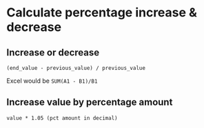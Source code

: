 # Calculate percentage increase & decrease

## Increase or decrease

`(end_value - previous_value) / previous_value`

Excel would be `SUM(A1 - B1)/B1`

## Increase value by percentage amount

`value * 1.05 (pct amount in decimal)`
